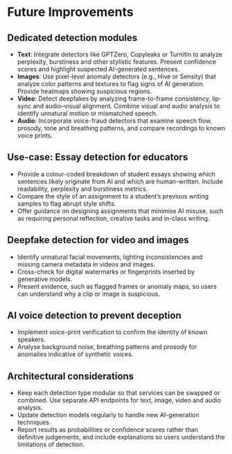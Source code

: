 # Future Improvements

## Dedicated detection modules

- **Text**: Integrate detectors like GPTZero, Copyleaks or Turnitin to analyze perplexity, burstiness and other stylistic features. Present confidence scores and highlight suspected AI-generated sentences.
- **Images**: Use pixel-level anomaly detectors (e.g., Hive or Sensity) that analyze color patterns and textures to flag signs of AI generation. Provide heatmaps showing suspicious regions.
- **Video**: Detect deepfakes by analyzing frame-to-frame consistency, lip-sync and audio–visual alignment. Combine visual and audio analysis to identify unnatural motion or mismatched speech.
- **Audio**: Incorporate voice-fraud detectors that examine speech flow, prosody, tone and breathing patterns, and compare recordings to known voice prints.

## Use-case: Essay detection for educators

- Provide a colour-coded breakdown of student essays showing which sentences likely originate from AI and which are human-written. Include readability, perplexity and burstiness metrics.
- Compare the style of an assignment to a student’s previous writing samples to flag abrupt style shifts.
- Offer guidance on designing assignments that minimise AI misuse, such as requiring personal reflection, creative tasks and in-class writing.

## Deepfake detection for video and images

- Identify unnatural facial movements, lighting inconsistencies and missing camera metadata in videos and images.
- Cross-check for digital watermarks or fingerprints inserted by generative models.
- Present evidence, such as flagged frames or anomaly maps, so users can understand why a clip or image is suspicious.

## AI voice detection to prevent deception

- Implement voice-print verification to confirm the identity of known speakers.
- Analyse background noise, breathing patterns and prosody for anomalies indicative of synthetic voices.

## Architectural considerations

- Keep each detection type modular so that services can be swapped or combined. Use separate API endpoints for text, image, video and audio analysis.
- Update detection models regularly to handle new AI-generation techniques.
- Report results as probabilities or confidence scores rather than definitive judgements, and include explanations so users understand the limitations of detection.
